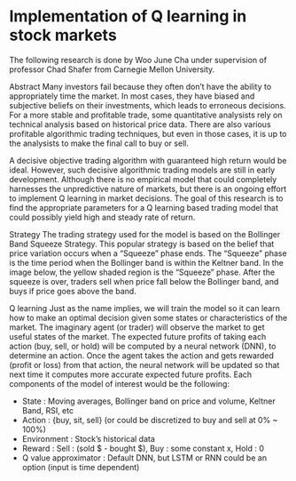 # Implementation of Q learning in stock markets

The following research is done by Woo June Cha under supervision of professor Chad Shafer from Carnegie Mellon University.

Abstract
Many investors fail because they often don’t have the ability to appropriately time the market. In most cases, they have biased and subjective beliefs on their investments, which leads to erroneous decisions. For a more stable and profitable trade, some quantitative analysists rely on technical analysis based on historical price data. There are also various profitable algorithmic trading techniques, but even in those cases, it is up to the analysists to make the final call to buy or sell.

A decisive objective trading algorithm with guaranteed high return would be ideal. However, such decisive algorithmic trading models are still in early development. Although there is no empirical model that could completely harnesses the unpredictive nature of markets, but there is an ongoing effort to implement Q learning in market decisions. The goal of this research is to find the appropriate parameters for a Q learning based trading model that could possibly yield high and steady rate of return.

Strategy
The trading strategy used for the model is based on the Bollinger Band Squeeze Strategy. This popular strategy is based on the belief that price variation occurs when a “Squeeze” phase ends. The “Squeeze” phase is the time period when the Bollinger band is within the Keltner band. In the image below, the yellow shaded region is the “Squeeze” phase. After the squeeze is over, traders sell when price fall below the Bollinger band, and buys if price goes above the band.

Q learning
Just as the name implies, we will train the model so it can learn how to make an optimal decision given some states or characteristics of the market. The imaginary agent (or trader) will observe the market to get useful states of the market. The expected future profits of taking each action (buy, sell, or hold) will be computed by a neural network (DNN), to determine an action. Once the agent takes the action and gets rewarded (profit or loss) from that action, the neural network will be updated so that next time it computes more accurate expected future profits. Each components of the model of interest would be the following:

- State : Moving averages, Bollinger band on price and volume, Keltner Band, RSI, etc
- Action : {buy, sit, sell} (or could be discretized to buy and sell at 0% ~ 100%)
- Environment : Stock’s historical data
- Reward : Sell : (sold $ - bought $), Buy : some constant x, Hold : 0
- Q value approximator : Default DNN, but LSTM or RNN could be an option (input is time dependent)
